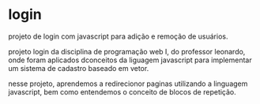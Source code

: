 # login
projeto de login com javascript para adição e remoção de usuários.

projeto login da disciplina de programação web I, do professor leonardo, onde foram aplicados dconceitos da liguagem javascript para implementar um sistema de cadastro baseado em vetor.

nesse projeto, aprendemos a redirecionor paginas utilizando a linguagem javascript, bem como entendemos o conceito de blocos de repetição.
